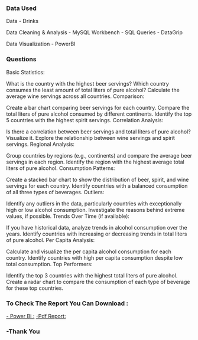 ### Data Used
Data - Drinks 

Data Cleaning & Analysis - MySQL Workbench - SQL Queries - DataGrip

Data Visualization - PowerBI

### Questions

Basic Statistics:

What is the country with the highest beer servings?
Which country consumes the least amount of total liters of pure alcohol?
Calculate the average wine servings across all countries.
Comparison:

Create a bar chart comparing beer servings for each country.
Compare the total liters of pure alcohol consumed by different continents.
Identify the top 5 countries with the highest spirit servings.
Correlation Analysis:

Is there a correlation between beer servings and total liters of pure alcohol? Visualize it.
Explore the relationship between wine servings and spirit servings.
Regional Analysis:

Group countries by regions (e.g., continents) and compare the average beer servings in each region.
Identify the region with the highest average total liters of pure alcohol.
Consumption Patterns:

Create a stacked bar chart to show the distribution of beer, spirit, and wine servings for each country.
Identify countries with a balanced consumption of all three types of beverages.
Outliers:

Identify any outliers in the data, particularly countries with exceptionally high or low alcohol consumption.
Investigate the reasons behind extreme values, if possible.
Trends Over Time (if available):

If you have historical data, analyze trends in alcohol consumption over the years.
Identify countries with increasing or decreasing trends in total liters of pure alcohol.
Per Capita Analysis:

Calculate and visualize the per capita alcohol consumption for each country.
Identify countries with high per capita consumption despite low total consumption.
Top Performers:

Identify the top 3 countries with the highest total liters of pure alcohol.
Create a radar chart to compare the consumption of each type of beverage for these top countries.

### To Check The Report You Can Download :

[- Power Bi :](https://github.com/FroCode/HR-Dashboard-MySQL-PowerBI/blob/main/HR%20Empolyee%20Report.pbix)
[-Pdf Report:](https://github.com/FroCode/Drinks-Analyst/blob/main/World%20Brew%20Trends.pdf)

### -Thank You
